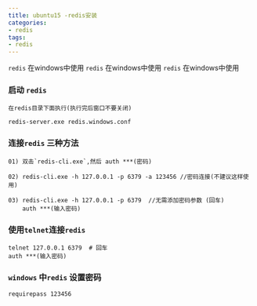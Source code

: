 ```yaml
---
title: ubuntu15 -redis安装
categories: 
- redis
tags:
- redis
---
```

`redis` 在windows中使用
`redis` 在windows中使用
`redis` 在windows中使用

### 启动 `redis`

```
在redis目录下面执行(执行完后窗口不要关闭)

redis-server.exe redis.windows.conf
```

### 连接`redis` 三种方法

```
01) 双击`redis-cli.exe`,然后 auth ***(密码)

02) redis-cli.exe -h 127.0.0.1 -p 6379 -a 123456 //密码连接(不建议这样使用)

03) redis-cli.exe -h 127.0.0.1 -p 6379  //无需添加密码参数 (回车)
    auth ***(输入密码)
```

### 使用`telnet`连接`redis`

```
telnet 127.0.0.1 6379  # 回车
auth ***(输入密码)
```

### `windows` 中`redis` 设置密码

```
requirepass 123456
```






